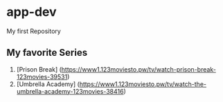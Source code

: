 # app-dev
My first Repository

## My favorite Series
1. [Prison Break]
   (https://www1.123moviesto.pw/tv/watch-prison-break-123movies-39531)
2. [Umbrella Academy]
   (https://www1.123moviesto.pw/tv/watch-the-umbrella-academy-123movies-38416)

[^1]: Prison break is about the story of a man(Michael Schofield) who wants to help his older brother(Lincoln Burrows - who thinks he's innocent) to escapre from the prison where he's been sentenced to death.
[^2]: Umbrella Academy is a story about the unforseen event of 43 women to givebirth to supernaturally gifted babies. The seven babies that the crazy man adopted become the hero of the city. 
   
